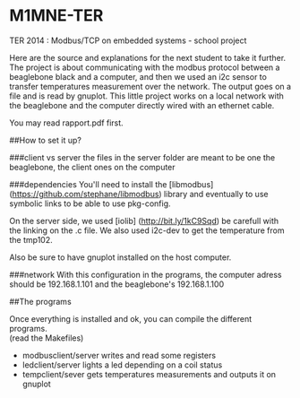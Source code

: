 M1MNE-TER
=========

TER 2014 : Modbus/TCP on embedded systems - school project


Here are the source and explanations for the next student to take it further.
The project is about communicating with the modbus protocol between a 
beaglebone black and a computer, and then we used an i2c sensor to transfer 
temperatures measurement over the network. The output goes on a file and is 
read by gnuplot.
This little project works on a local network with the beaglebone and the 
computer directly wired with an ethernet cable.

You may read rapport.pdf first.

##How to set it up?

###client vs server
the files in the server folder are meant to be one the beaglebone, the client 
ones on the computer

###dependencies
You'll need to install the [libmodbus] (https://github.com/stephane/libmodbus) 
library and eventually to use symbolic links to be able to use pkg-config.

On the server side, we used [iolib] (http://bit.ly/1kC9Sqd) be carefull with 
the linking on the .c file.
We also used i2c-dev to get the temperature from the tmp102.

Also be sure to have gnuplot installed on the host computer.

###network
With this configuration in the programs, the computer adress should be 
192.168.1.101 and the beaglebone's 192.168.1.100

##The programs

Once everything is installed and ok, you can compile the different programs.  
(read the Makefiles)
- modbusclient/server writes and read some registers
- ledclient/server lights a led depending on a coil status
- tempclient/sever gets temperatures measurements and outputs it on gnuplot



